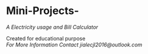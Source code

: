 # Mini-Projects- 
*A Electricity usage and Bill Calculator*

Created for educational purpose  
_For More Information Contact jialecjl2016@outlook.com_ 
